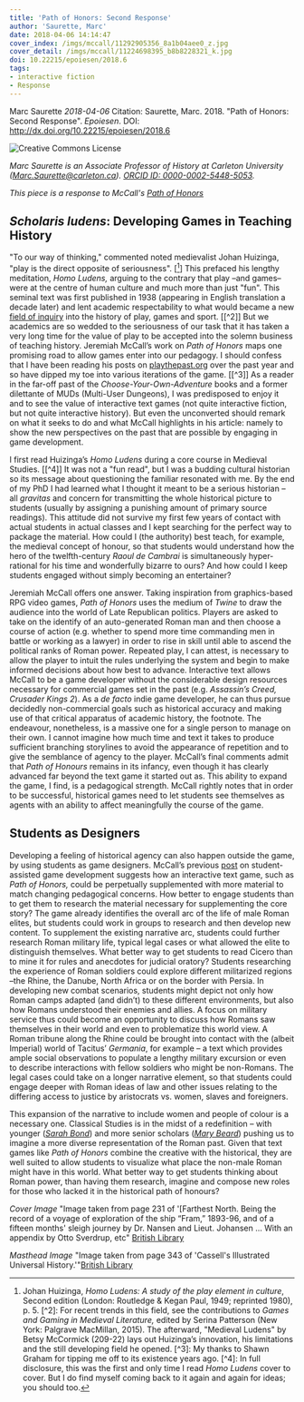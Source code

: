 ```yaml
---
title: 'Path of Honors: Second Response'
author: 'Saurette, Marc'
date: 2018-04-06 14:14:47
cover_index: /imgs/mccall/11292905356_8a1b04aee0_z.jpg
cover_detail: /imgs/mccall/11224698395_b8b8228321_k.jpg
doi: 10.22215/epoiesen/2018.6
tags:  
- interactive fiction
- Response
---
```


Marc Saurette
_2018-04-06_
Citation: Saurette, Marc. 2018. "Path of Honors: Second Response". _Epoiesen_. DOI: http://dx.doi.org/10.22215/epoiesen/2018.6

<a rel="license" href="http://creativecommons.org/licenses/by-nc-sa/3.0/"><img alt="Creative Commons License" style="border-width:0" src="https://i.creativecommons.org/l/by-nc-sa/3.0/88x31.png" align="left" /></a><br />

_Marc Saurette is an Associate Professor of History at Carleton University (Marc.Saurette@carleton.ca). [ORCID ID: 0000-0002-5448-5053](http://orcid.org/0000-0002-5448-5053)._

_This piece is a response to McCall's [Path of Honors](/2018/01/21/path-of-honors/)_

## *Scholaris ludens*: Developing Games in Teaching History

"To our way of thinking," commented noted medievalist Johan Huizinga, "play is the direct opposite of seriousness". [[^1]] This prefaced his lengthy meditation, *Homo Ludens,* arguing to the contrary that play –and games– were at the centre of human culture and much more than just "fun". This seminal text was first published in 1938 (appearing in English translation a decade later) and lent academic respectability to what would became a new [field of inquiry](ludite.hypotheses.org/category/conference-2018) into the history of play, games and sport. [[^2]] But we academics are so wedded to the seriousness of our task that it has taken a very long time for the value of play to be accepted into the solemn business of teaching history. Jeremiah McCall’s work on *Path of Honors* maps one promising road to allow games enter into our pedagogy. I should confess that I have been reading his posts on [playthepast.org](http://www.playthepast.org/?author_name=mccall) over the past year and so have dipped my toe into various iterations of the game. [[^3]] As a reader in the far-off past of the *Choose-Your-Own-Adventure* books and a former dilettante of MUDs (Multi-User Dungeons), I was predisposed to enjoy it and to see the value of interactive text games (not quite interactive fiction, but not quite interactive history). But even the unconverted should remark on what it seeks to do and what McCall highlights in his article: namely to show the new perspectives on the past that are possible by engaging in game development.

I first read Huizinga’s *Homo Ludens* during a core course in Medieval Studies. [[^4]] It was not a "fun read", but I was a budding cultural historian so its message about questioning the familiar resonated with me. By the end of my PhD I had learned what I thought it meant to be a serious historian – all *gravitas* and concern for transmitting the whole historical picture to students (usually by assigning a punishing amount of primary source readings). This attitude did not survive my first few years of contact with actual students in actual classes and I kept searching for the perfect way to package the material. How could I (the authority) best teach, for example, the medieval concept of honour, so that students would understand how the hero of the twelfth-century *Raoul de Cambrai* is simultaneously hyper-rational for his time and wonderfully bizarre to ours? And how could I keep students engaged without simply becoming an entertainer?

Jeremiah McCall offers one answer. Taking inspiration from graphics-based RPG video games, *Path of Honors* uses the medium of *Twine* to draw the audience into the world of Late Republican politics. Players are asked to take on the identify of an auto-generated Roman man and then choose a course of action (e.g. whether to spend more time commanding men in battle or working as a lawyer) in order to rise in skill until able to ascend the political ranks of Roman power. Repeated play, I can attest, is necessary to allow the player to intuit the rules underlying the system and begin to make informed decisions about how best to advance. Interactive text allows McCall to be a game developer without the considerable design resources necessary for commercial games set in the past (e.g. *Assassin’s Creed, Crusader Kings 2*). As a *de facto* indie game developer, he can thus pursue decidedly non-commercial goals such as historical accuracy and making use of that critical apparatus of academic history, the footnote. The endeavour, nonetheless, is a massive one for a single person to manage on their own. I cannot imagine how much time and text it takes to produce sufficient branching storylines to avoid the appearance of repetition and to give the semblance of agency to the player. McCall’s final comments admit that *Path of Honours* remains in its infancy, even though it has clearly advanced far beyond the text game it started out as. This ability to expand the game, I find, is a pedagogical strength. McCall rightly notes that in order to be successful, historical games need to let students see themselves as agents with an ability to affect meaningfully the course of the game.


## Students as Designers

Developing a feeling of historical agency can also happen outside the game, by using students as game designers. McCall’s previous [post](www.playthepast.org/?p=5739) on student-assisted game development suggests how an interactive text game, such as *Path of Honors,* could be perpetually supplemented with more material to match changing pedagogical concerns. How better to engage students than to get them to research the material necessary for supplementing the core story? The game already identifies the overall arc of the life of male Roman elites, but students could work in groups to research and then develop new content. To supplement the existing narrative arc, students could further research Roman military life, typical legal cases or what allowed the elite to distinguish themselves. What better way to get students to read Cicero than to mine it for rules and anecdotes for judicial oratory? Students researching the experience of Roman soldiers could explore different militarized regions –the Rhine, the Danube, North Africa or on the border with Persia. In developing new combat scenarios, students might depict not only how Roman camps adapted (and didn’t) to these different environments, but also how Romans understood their enemies and allies. A focus on military service thus could become an opportunity to discuss how Romans saw themselves in their world and even to problematize this world view. A Roman tribune along the Rhine could be brought into contact with the (albeit Imperial) world of Tacitus’ *Germania*, for example – a text which provides ample social observations to populate a lengthy military excursion or even to describe interactions with fellow soldiers who might be non-Romans. The legal cases could take on a longer narrative element, so that students could engage deeper with Roman ideas of law and other issues relating to the differing access to justice by aristocrats vs. women, slaves and foreigners.

This expansion of the narrative to include women and people of colour is a necessary one. Classical Studies is in the midst of a redefinition – with younger (*[Sarah Bond](https://sarahemilybond.com/)*) and more senior scholars (*[Mary Beard](https://www.theguardian.com/uk-news/2017/aug/06/mary-beard-twitter-abuse-roman-britain-ethnic-diversity)*) pushing us to imagine a more diverse representation of the Roman past. Given that text games like *Path of Honors* combine the creative with the historical, they are well suited to allow students to visualize what place the non-male Roman might have in this world. What better way to get students thinking about Roman power, than having them research, imagine and compose new roles for those who lacked it in the historical path of honours?

[^1]: Johan Huizinga, *Homo Ludens: A study of the play element in culture*, Second edition (London: Routledge & Kegan Paul, 1949; reprinted 1980), p. 5. [^2]: For recent trends in this field, see the contributions to *Games and Gaming in Medieval Literature,* edited by Serina Patterson (New York: Palgrave MacMillan, 2015). The afterward, "Medieval Ludens" by Betsy McCormick (209-22) lays out Huizinga’s innovation, his limitations and the still developing field he opened. [^3]:  My thanks to Shawn Graham for tipping me off to its existence years ago. [^4]:  In full disclosure, this was the first and only time I read *Homo Ludens* cover to cover. But I do find myself coming back to it again and again for ideas; you should too.

_Cover Image_ "Image taken from page 231 of '[Farthest North. Being the record of a voyage of exploration of the ship “Fram,” 1893-96, and of a fifteen months' sleigh journey by Dr. Nansen and Lieut. Johansen ... With an appendix by Otto Sverdrup, etc" [British Library](https://www.flickr.com/photos/britishlibrary/11292905356/)

_Masthead Image_ "Image taken from page 343 of 'Cassell's Illustrated Universal History.'"[British Library](https://www.flickr.com/photos/britishlibrary/11224698395/)
